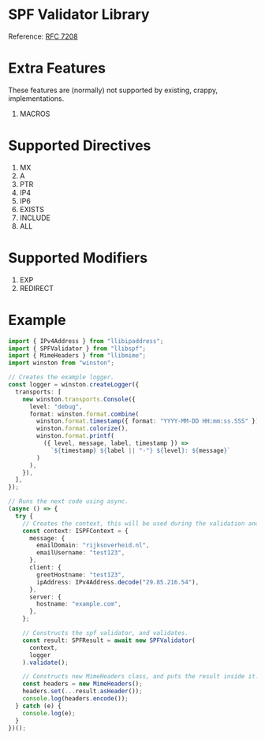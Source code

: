 # SPF Validator Library

Reference: [RFC 7208](https://datatracker.ietf.org/doc/html/rfc7208#section-7)

# Extra Features

These features are (normally) not supported by existing, crappy, implementations.

1. MACROS

# Supported Directives

1. MX
1. A
1. PTR
1. IP4
1. IP6
1. EXISTS
1. INCLUDE
1. ALL

# Supported Modifiers

1. EXP
1. REDIRECT

# Example

```ts
import { IPv4Address } from "llibipaddress";
import { SPFValidator } from "llibspf";
import { MimeHeaders } from "llibmime";
import winston from "winston";

// Creates the example logger.
const logger = winston.createLogger({
  transports: [
    new winston.transports.Console({
      level: "debug",
      format: winston.format.combine(
        winston.format.timestamp({ format: "YYYY-MM-DD HH:mm:ss.SSS" }),
        winston.format.colorize(),
        winston.format.printf(
          ({ level, message, label, timestamp }) =>
            `${timestamp} ${label || "-"} ${level}: ${message}`
        )
      ),
    }),
  ],
});

// Runs the next code using async.
(async () => {
  try {
    // Creates the context, this will be used during the validation and macro processing.
    const context: ISPFContext = {
      message: {
        emailDomain: "rijksoverheid.nl",
        emailUsername: "test123",
      },
      client: {
        greetHostname: "test123",
        ipAddress: IPv4Address.decode("29.85.216.54"),
      },
      server: {
        hostname: "example.com",
      },
    };

    // Constructs the spf validator, and validates.
    const result: SPFResult = await new SPFValidator(
      context,
      logger
    ).validate();

    // Constructs new MimeHeaders class, and puts the result inside it.
    const headers = new MimeHeaders();
    headers.set(...result.asHeader());
    console.log(headers.encode());
  } catch (e) {
    console.log(e);
  }
})();
```
